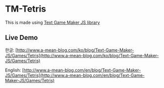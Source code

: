 TM-Tetris
=====

This is made using [Text Game Maker JS library](https://github.com/a-mean-blogger/text-game-maker-js)

## Live Demo

한글: [http://www.a-mean-blog.com/ko/blog/Text-Game-Maker-JS/Games/Tetris](http://www.a-mean-blog.com/ko/blog/Text-Game-Maker-JS/Games/Tetris)

English: [http://www.a-mean-blog.com/en/blog/Text-Game-Maker-JS/Games/Tetris](http://www.a-mean-blog.com/en/blog/Text-Game-Maker-JS/Games/Tetris)
